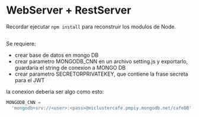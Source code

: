 # WebServer + RestServer

Recordar ejecutar `npm install` para reconstruir los
modulos de Node.

##

Se requiere:

- crear base de datos en mongo DB
- crear parametro MONGODB_CNN en un archivo setting.js y exportarlo, guardaria el string de conexion a MONGO DB
- crear parametro SECRETORPRIVATEKEY, que contiene la frase secreta para el JWT

la conexion deberia ser algo como esto:

```javascript
MONGODB_CNN =
  'mongodb+srv://<user>:<pass>@miclustercafe.pmpiy.mongodb.net/cafeDB';
```
